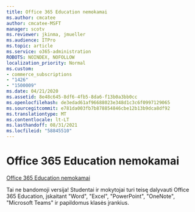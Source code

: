 ```yaml
---
title: Office 365 Education nemokamai
ms.author: cmcatee
author: cmcatee-MSFT
manager: scotv
ms.reviewer: jkinma, jmueller
ms.audience: ITPro
ms.topic: article
ms.service: o365-administration
ROBOTS: NOINDEX, NOFOLLOW
localization_priority: Normal
ms.custom:
- commerce_subscriptions
- "1426"
- "1500009"
ms.date: 04/21/2020
ms.assetid: 8e48c645-8df6-4fb5-8da6-f13b0a3bb0cc
ms.openlocfilehash: de3edad61af96688023e348d1c3c6f0997129065
ms.sourcegitcommit: e781da003fb7b878854846cbe12b13b9dca8df92
ms.translationtype: MT
ms.contentlocale: lt-LT
ms.lasthandoff: 08/31/2021
ms.locfileid: "58845510"
---
```

# <a name="office-365-education-for-free"></a>Office 365 Education nemokamai

[Office 365 Education nemokamai](https://products.office.com/student/office-in-education?ms.officeurl=students)
  
Tai ne bandomoji versija! Studentai ir mokytojai turi teisę dalyvauti Office 365 Education, įskaitant "Word", "Excel", "PowerPoint", "OneNote", "Microsoft Teams" ir papildomus klasės įrankius.